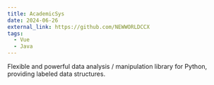 ```yaml
---
title: AcademicSys
date: 2024-06-26
external_link: https://github.com/NEWWORLDCCX
tags:
  - Vue
  - Java
---
```


Flexible and powerful data analysis / manipulation library for Python, providing labeled data structures.

<!--more-->

